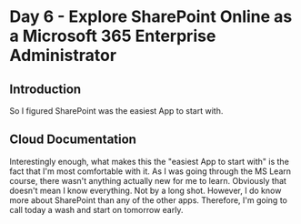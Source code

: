 

# Day 6 - Explore SharePoint Online as a Microsoft 365 Enterprise Administrator

## Introduction

So I figured SharePoint was the easiest App to start with. 



## Cloud Documentation

Interestingly enough, what makes this the "easiest App to start with" is the fact that I'm most comfortable with it.  As I was going through the MS Learn course, there wasn't anything actually new for me to learn.  Obviously that doesn't mean I know everything.  Not by a long shot.  However, I do know more about SharePoint than any of the other apps.  Therefore, I'm going to call today a wash and start on tomorrow early.

